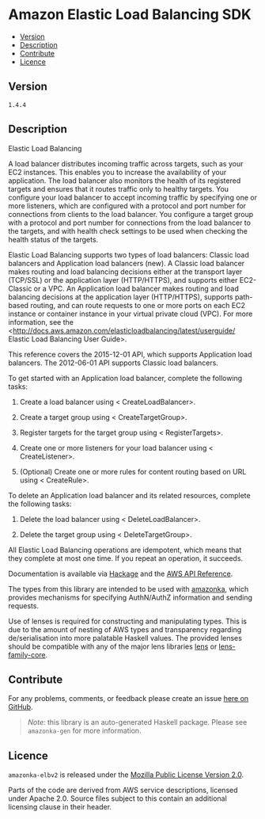 # Amazon Elastic Load Balancing SDK

* [Version](#version)
* [Description](#description)
* [Contribute](#contribute)
* [Licence](#licence)


## Version

`1.4.4`


## Description

Elastic Load Balancing

A load balancer distributes incoming traffic across targets, such as your EC2 instances. This enables you to increase the availability of your application. The load balancer also monitors the health of its registered targets and ensures that it routes traffic only to healthy targets. You configure your load balancer to accept incoming traffic by specifying one or more listeners, which are configured with a protocol and port number for connections from clients to the load balancer. You configure a target group with a protocol and port number for connections from the load balancer to the targets, and with health check settings to be used when checking the health status of the targets.

Elastic Load Balancing supports two types of load balancers: Classic load balancers and Application load balancers (new). A Classic load balancer makes routing and load balancing decisions either at the transport layer (TCP\/SSL) or the application layer (HTTP\/HTTPS), and supports either EC2-Classic or a VPC. An Application load balancer makes routing and load balancing decisions at the application layer (HTTP\/HTTPS), supports path-based routing, and can route requests to one or more ports on each EC2 instance or container instance in your virtual private cloud (VPC). For more information, see the <http://docs.aws.amazon.com/elasticloadbalancing/latest/userguide/ Elastic Load Balancing User Guide>.

This reference covers the 2015-12-01 API, which supports Application load balancers. The 2012-06-01 API supports Classic load balancers.

To get started with an Application load balancer, complete the following tasks:

1.  Create a load balancer using < CreateLoadBalancer>.

2.  Create a target group using < CreateTargetGroup>.

3.  Register targets for the target group using < RegisterTargets>.

4.  Create one or more listeners for your load balancer using < CreateListener>.

5.  (Optional) Create one or more rules for content routing based on URL using < CreateRule>.

To delete an Application load balancer and its related resources, complete the following tasks:

1.  Delete the load balancer using < DeleteLoadBalancer>.

2.  Delete the target group using < DeleteTargetGroup>.

All Elastic Load Balancing operations are idempotent, which means that they complete at most one time. If you repeat an operation, it succeeds.

Documentation is available via [Hackage](http://hackage.haskell.org/package/amazonka-elbv2)
and the [AWS API Reference](https://aws.amazon.com/documentation/).

The types from this library are intended to be used with [amazonka](http://hackage.haskell.org/package/amazonka),
which provides mechanisms for specifying AuthN/AuthZ information and sending requests.

Use of lenses is required for constructing and manipulating types.
This is due to the amount of nesting of AWS types and transparency regarding
de/serialisation into more palatable Haskell values.
The provided lenses should be compatible with any of the major lens libraries
[lens](http://hackage.haskell.org/package/lens) or [lens-family-core](http://hackage.haskell.org/package/lens-family-core).

## Contribute

For any problems, comments, or feedback please create an issue [here on GitHub](https://github.com/brendanhay/amazonka/issues).

> _Note:_ this library is an auto-generated Haskell package. Please see `amazonka-gen` for more information.


## Licence

`amazonka-elbv2` is released under the [Mozilla Public License Version 2.0](http://www.mozilla.org/MPL/).

Parts of the code are derived from AWS service descriptions, licensed under Apache 2.0.
Source files subject to this contain an additional licensing clause in their header.
